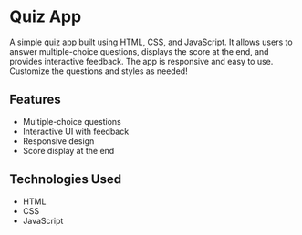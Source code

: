 
# Quiz App

A simple quiz app built using HTML, CSS, and JavaScript. It allows users to answer multiple-choice questions, displays the score at the end, and provides interactive feedback. The app is responsive and easy to use. Customize the questions and styles as needed!

## Features
- Multiple-choice questions
- Interactive UI with feedback
- Responsive design
- Score display at the end


## Technologies Used
- HTML
- CSS
- JavaScript

